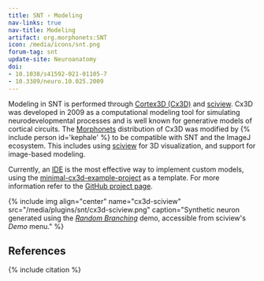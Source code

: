 ```yaml
---
title: SNT › Modeling
nav-links: true
nav-title: Modeling
artifact: org.morphonets:SNT
icon: /media/icons/snt.png
forum-tag: snt
update-site: Neuroanatomy
doi:
- 10.1038/s41592-021-01105-7
- 10.3389/neuro.10.025.2009
---
```


Modeling in SNT is performed through [Cortex3D (Cx3D)](https://github.com/morphonets/cx3d) and [sciview](/plugins/sciview). Cx3D was developed in 2009 as a computational modeling tool for simulating neurodevelopmental processes and is well known for generative models of cortical circuits. The [Morphonets](http://morphonets.org) distribution of Cx3D was modified by {% include person id='kephale' %} to be compatible with SNT and the ImageJ ecosystem. This includes using [sciview](/plugins/sciview) for 3D visualization, and support for image-based modeling.

Currently, an [IDE](/develop/ides) is the most effective way to implement custom models, using the [minimal-cx3d-example-project](https://github.com/morphonets/minimal-cx3d-example-project) as a template. For more information refer to the [GitHub project page](https://github.com/morphonets/cx3d).

{% include img align="center" name="cx3d-sciview" src="/media/plugins/snt/cx3d-sciview.png" caption="Synthetic neuron generated using the *[Random Branching](https://github.com/morphonets/cx3d/blob/-/src/main/java/sc/iview/cx3d/commands/RandomBranchingDemo.java)* demo, accessible from sciview's *Demo* menu." %}

## References

{% include citation %}
